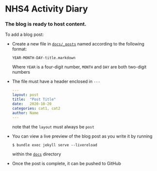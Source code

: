 # NHS4 Activity Diary

### The blog is ready to host content.

To add a blog post:

- Create a new file in [`docs/_posts`](docs/_posts) named according to the following format:

    `YEAR-MONTH-DAY-title.markdown`
    
    Where `YEAR` is a four-digit number, `MONTH` and `DAY` are both two-digit numbers

- The file must have a header enclosed in `---`
    ```yml
    ---
    layout: post
    title:  "Post Title"
    date:   2020-10-20
    categories: cat1, cat2
    author: Name
    ---
    ```
    note that the `layout` must always be `post`

- You can view a live preview of the blog post as you write it by running
    ```
    $ bundle exec jekyll serve --livereload
    ```
    within the [`docs`](docs/) directory

- Once the post is complete, it can be pushed to GitHub
